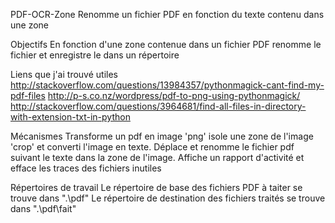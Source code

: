 PDF-OCR-Zone
Renomme un fichier PDF en fonction du texte contenu dans une zone

Objectifs
	En fonction d'une zone contenue dans un fichier PDF renomme le fichier et enregistre le dans un répertoire

Liens que j'ai trouvé utiles
	http://stackoverflow.com/questions/13984357/pythonmagick-cant-find-my-pdf-files
	http://p-s.co.nz/wordpress/pdf-to-png-using-pythonmagick/
	http://stackoverflow.com/questions/3964681/find-all-files-in-directory-with-extension-txt-in-python

Mécanismes
	Transforme un pdf en image 'png' isole une zone de l'image 'crop' et converti l'image en texte. Déplace et renomme le fichier pdf suivant le texte dans la zone de l'image. Affiche un rapport d'activité et efface les traces des fichiers inutiles

Répertoires de travail
	Le répertoire de base des fichiers PDF à taiter se trouve dans ".\pdf"
	Le répertoire de destination des fichiers traités se trouve dans ".\pdf\fait"

